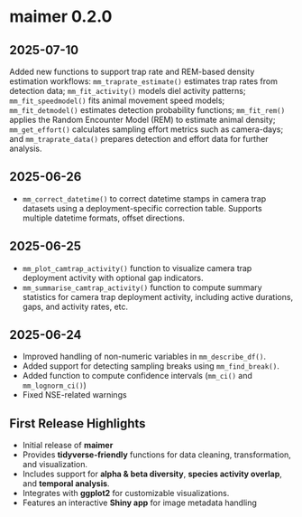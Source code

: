 # maimer 0.2.0

## 2025-07-10
Added new functions to support trap rate and REM-based density estimation workflows: 
`mm_traprate_estimate()` estimates trap rates from detection data; `mm_fit_activity()` 
models diel activity patterns; `mm_fit_speedmodel()` fits animal movement speed 
models; `mm_fit_detmodel()` estimates detection probability functions; `mm_fit_rem()` 
applies the Random Encounter Model (REM) to estimate animal density; `mm_get_effort()` 
calculates sampling effort metrics such as camera-days; and `mm_traprate_data()` 
prepares detection and effort data for further analysis.

## 2025-06-26
- `mm_correct_datetime()` to correct datetime stamps in camera trap datasets 
using a deployment-specific correction table. Supports multiple datetime formats, 
offset directions.

## 2025-06-25
- `mm_plot_camtrap_activity()` function to visualize camera trap deployment 
activity with optional gap indicators.
- `mm_summarise_camtrap_activity()` function to compute summary statistics for camera 
trap deployment activity, including active durations, gaps, and activity rates, etc.


## 2025-06-24
- Improved handling of non-numeric variables in `mm_describe_df()`.
- Added support for detecting sampling breaks using `mm_find_break()`.
- Added function to compute confidence intervals (`mm_ci()` and `mm_lognorm_ci()`)
- Fixed NSE-related warnings

## First Release Highlights
- Initial release of **maimer**
- Provides **tidyverse-friendly** functions for data cleaning, transformation, and visualization.
- Includes support for **alpha & beta diversity**, **species activity overlap**, and **temporal analysis**.
- Integrates with **ggplot2** for customizable visualizations.
- Features an interactive **Shiny app** for image metadata handling

